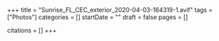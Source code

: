 +++
title = "Sunrise_FL_CEC_exterior_2020-04-03-164319-1.avif"
tags = ["Photos"]
categories = []
startDate = ""
draft = false
pages = []

citations = []
+++
